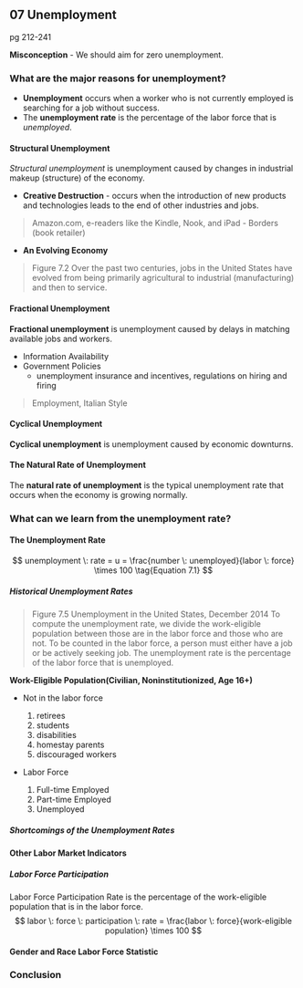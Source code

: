 ## 07 Unemployment
pg 212-241

**Misconception** - We should aim for zero unemployment.

### What are the major reasons for unemployment?
+ **Unemployment** occurs when a worker who is not currently employed is searching for a job without success.
+ The **unemployment rate** is the percentage of the labor force that is *unemployed*.

#### Structural Unemployment
*Structural unemployment* is unemployment caused by changes in industrial makeup (structure) of the economy.

+ **Creative Destruction** - occurs when the introduction of new products and technologies leads to the end of other industries and jobs.
> Amazon.com, e-readers like the Kindle, Nook, and iPad - Borders (book retailer)

+ **An Evolving Economy** 
> Figure 7.2
Over the past two centuries, jobs in the United States have evolved from being primarily agricultural to industrial (manufacturing)  and then to service.

#### Fractional Unemployment
**Fractional unemployment** is unemployment caused by delays in matching available jobs and workers.
+ Information Availability
+ Government Policies 
	- unemployment insurance and incentives, regulations on hiring and firing
> Employment, Italian Style

#### Cyclical Unemployment
**Cyclical unemployment** is unemployment caused by economic downturns.

#### The Natural Rate of Unemployment
The **natural rate of unemployment** is the typical unemployment rate that occurs when the economy is growing normally.

### What can we learn from the unemployment rate?

#### The Unemployment Rate
$$
unemployment \: rate = u = \frac{number \: unemployed}{labor \: force} \times 100 \tag{Equation 7.1}
$$

##### Historical Unemployment Rates
> Figure 7.5 Unemployment in the United States, December 2014
To compute the unemployment rate, we divide the work-eligible population between those are in the labor force and those who are not. To be counted in the labor force, a person must either have a job or be actively seeking job. The unemployment rate is the percentage of the labor force that is unemployed.

**Work-Eligible Population(Civilian, Noninstitutionized, Age 16\+)**

* Not in the labor force
	
	1. retirees
	2. students
	3. disabilities
	4. homestay parents
	5. discouraged workers

* Labor Force
	1. Full-time Employed
	2. Part-time Employed
	3. Unemployed

##### Shortcomings of the Unemployment Rates

#### Other Labor Market Indicators
##### Labor Force Participation
Labor Force Participation Rate is the percentage of the work-eligible population that is in the labor force.
$$
labor \:  force \:  participation \: rate = \frac{labor \:  force}{work-eligible population} \times 100 
$$

#### Gender and Race Labor Force Statistic

### Conclusion
